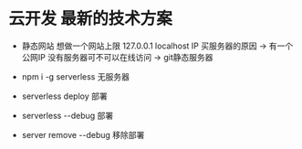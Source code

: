 # 云开发 最新的技术方案 

- 静态网站
想做一个网站上限
    127.0.0.1 localhost
    IP 买服务器的原因 -> 有一个公网IP
    没有服务器可不可以在线访问 -> git静态服务器

- npm i -g serverless
    无服务器

- serverless deploy   部署
- serverless --debug  部署
- server remove --debug 移除部署